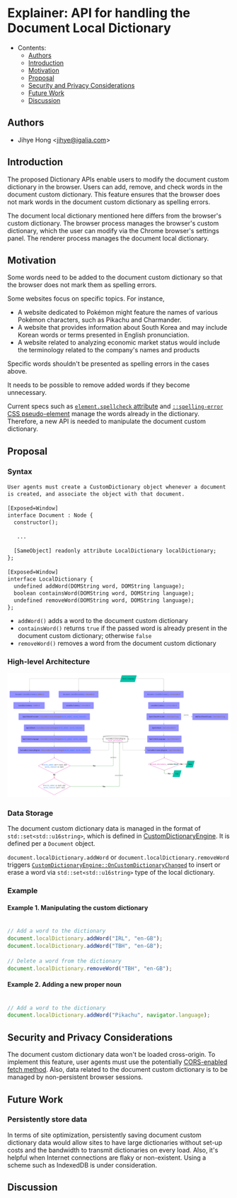 # Explainer: API for handling the Document Local Dictionary

- Contents:
  - [Authors](#authors)
  - [Introduction](#introduction)
  - [Motivation](#motivation)
  - [Proposal](#proposal)
  - [Security and Privacy Considerations](#security)
  - [Future Work](#future)
  - [Discussion](#discuss)

## <a name="authors"></a> Authors

* Jihye Hong \<jihye@igalia.com\>

## <a name="introduction"></a> Introduction

The proposed Dictionary APIs enable users to modify the document custom dictionary in the browser. Users can add, remove, and check words in the document custom dictionary.
This feature ensures that the browser does not mark words in the document custom dictionary as spelling errors.

The document local dictionary mentioned here differs from the browser's custom dictionary. 
The browser process manages the browser's custom dictionary, which the user can modify via the Chrome browser's settings panel.
The renderer process manages the document local dictionary.

## <a name="motivation"></a> Motivation

Some words need to be added to the document custom dictionary so that the browser does not mark them as spelling errors.

Some websites focus on specific topics. For instance, 
- A website dedicated to Pokémon might feature the names of various Pokémon characters, such as Pikachu and Charmander.
- A website that provides information about South Korea and may include Korean words or terms presented in English pronunciation.
- A website related to analyzing economic market status would include the terminology related to the company's names and products

Specific words shouldn't be presented as spelling errors in the cases above.

It needs to be possible to remove added words if they become unnecessary.

Current specs such as [`element.spellcheck` attribute](https://html.spec.whatwg.org/multipage/interaction.html#attr-spellcheck) and [`::spelling-error` CSS pseudo-element](https://drafts.csswg.org/css-pseudo/#selectordef-spelling-error) manage the words already in the dictionary.
Therefore, a new API is needed to manipulate the document custom dictionary.

## <a name="proposal"></a> Proposal

### Syntax
```
User agents must create a CustomDictionary object whenever a document is created, and associate the object with that document.

[Exposed=Window]
interface Document : Node {
  constructor();

   ...

  [SameObject] readonly attribute LocalDictionary localDictionary;
};

[Exposed=Window]
interface LocalDictionary {
  undefined addWord(DOMString word, DOMString language);
  boolean containsWord(DOMString word, DOMString language);
  undefined removeWord(DOMString word, DOMString language);
};
```
- `addWord()` adds a word to the document custom dictionary
- `containsWord()` returns `true` if the passed word is already present in the document custom dictionary; otherwise `false`
- `removeWord()` removes a word from the document custom dictionary

### High-level Architecture
![Flow diagram](dictionary_api_diagram.png)

### Data Storage

The document custom dictionary data is managed in the format of `std::set<std::u16string>`, which is defined in [CustomDictionaryEngine](https://source.chromium.org/chromium/chromium/src/+/main:components/spellcheck/renderer/custom_dictionary_engine.h;l=14;bpv=1;bpt=1?q=custom_dictionary%20engine&ss=chromium).
It is defined per a `Document` object.

`document.localDictionary.addWord` or `document.localDictionary.removeWord` triggers [`CustomDictionaryEngine::OnCustomDictionaryChanged`](https://source.chromium.org/chromium/chromium/src/+/main:components/spellcheck/renderer/custom_dictionary_engine.cc;bpv=1;bpt=1) to insert or erase a word via `std::set<std::u16string>` type of the local dictionary.

### Example

#### Example 1. Manipulating the custom dictionary
```js

// Add a word to the dictionary
document.localDictionary.addWord("IRL", "en-GB");
document.localDictionary.addWord("TBH", "en-GB");

// Delete a word from the dictionary
document.localDictionary.removeWord("TBH", "en-GB");
```

#### Example 2. Adding a new proper noun
```js

// Add a word to the dictionary
document.localDictionary.addWord("Pikachu", navigator.language);

```

## <a name="security"></a> Security and Privacy Considerations
The document custom dictionary data won't be loaded cross-origin. To implement this feature, user agents must use the potentially [CORS-enabled fetch method](https://fetch.spec.whatwg.org/#http-cors-protocol).
Also, data related to the document custom dictionary is to be managed by non-persistent browser sessions.

## <a name="future"></a> Future Work
### Persistently store data
In terms of site optimization, persistently saving document custom dictionary data would allow sites to have large dictionaries without set-up costs and the bandwidth to transmit dictionaries on every load.
Also, it's helpful when Internet connections are flaky or non-existent.
Using a scheme such as IndexedDB is under consideration.

## <a name="discuss"></a> Discussion
